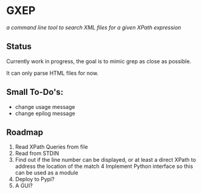 # GXEP
_a command line tool to search XML files for a given XPath expression_

## Status
Currently work in progress, the goal is to mimic grep as close as possible.

It can only parse HTML files for now.

## Small To-Do's:
* change usage message
* change epilog message

## Roadmap
1. Read XPath Queries from file
2. Read from STDIN
3. Find out if the line number can be displayed, or at least a direct XPath to address the location of the match
4 Implement Python interface so this can be used as a module
5. Deploy to Pypi?
6. A GUI?
